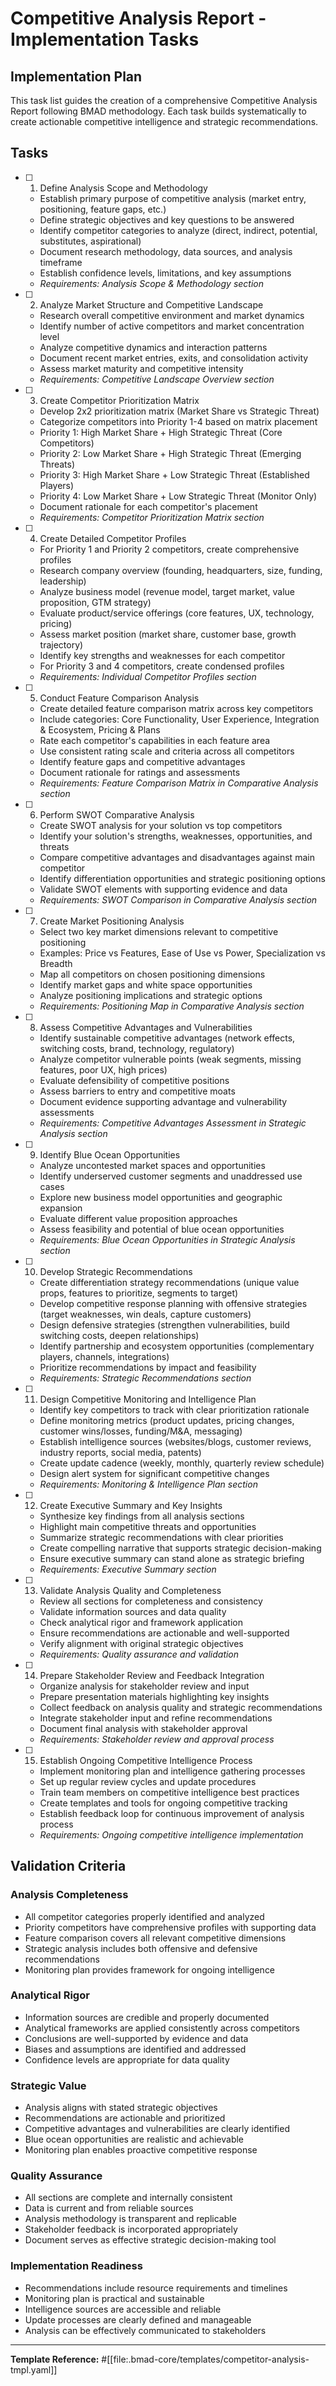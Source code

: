 # Competitive Analysis Report - Implementation Tasks

## Implementation Plan

This task list guides the creation of a comprehensive Competitive Analysis Report following BMAD methodology. Each task builds systematically to create actionable competitive intelligence and strategic recommendations.

## Tasks

- [ ] 1. Define Analysis Scope and Methodology
  - Establish primary purpose of competitive analysis (market entry, positioning, feature gaps, etc.)
  - Define strategic objectives and key questions to be answered
  - Identify competitor categories to analyze (direct, indirect, potential, substitutes, aspirational)
  - Document research methodology, data sources, and analysis timeframe
  - Establish confidence levels, limitations, and key assumptions
  - _Requirements: Analysis Scope & Methodology section_

- [ ] 2. Analyze Market Structure and Competitive Landscape
  - Research overall competitive environment and market dynamics
  - Identify number of active competitors and market concentration level
  - Analyze competitive dynamics and interaction patterns
  - Document recent market entries, exits, and consolidation activity
  - Assess market maturity and competitive intensity
  - _Requirements: Competitive Landscape Overview section_

- [ ] 3. Create Competitor Prioritization Matrix
  - Develop 2x2 prioritization matrix (Market Share vs Strategic Threat)
  - Categorize competitors into Priority 1-4 based on matrix placement
  - Priority 1: High Market Share + High Strategic Threat (Core Competitors)
  - Priority 2: Low Market Share + High Strategic Threat (Emerging Threats)
  - Priority 3: High Market Share + Low Strategic Threat (Established Players)
  - Priority 4: Low Market Share + Low Strategic Threat (Monitor Only)
  - Document rationale for each competitor's placement
  - _Requirements: Competitor Prioritization Matrix section_

- [ ] 4. Create Detailed Competitor Profiles
  - For Priority 1 and Priority 2 competitors, create comprehensive profiles
  - Research company overview (founding, headquarters, size, funding, leadership)
  - Analyze business model (revenue model, target market, value proposition, GTM strategy)
  - Evaluate product/service offerings (core features, UX, technology, pricing)
  - Assess market position (market share, customer base, growth trajectory)
  - Identify key strengths and weaknesses for each competitor
  - For Priority 3 and 4 competitors, create condensed profiles
  - _Requirements: Individual Competitor Profiles section_

- [ ] 5. Conduct Feature Comparison Analysis
  - Create detailed feature comparison matrix across key competitors
  - Include categories: Core Functionality, User Experience, Integration & Ecosystem, Pricing & Plans
  - Rate each competitor's capabilities in each feature area
  - Use consistent rating scale and criteria across all competitors
  - Identify feature gaps and competitive advantages
  - Document rationale for ratings and assessments
  - _Requirements: Feature Comparison Matrix in Comparative Analysis section_

- [ ] 6. Perform SWOT Comparative Analysis
  - Create SWOT analysis for your solution vs top competitors
  - Identify your solution's strengths, weaknesses, opportunities, and threats
  - Compare competitive advantages and disadvantages against main competitor
  - Identify differentiation opportunities and strategic positioning options
  - Validate SWOT elements with supporting evidence and data
  - _Requirements: SWOT Comparison in Comparative Analysis section_

- [ ] 7. Create Market Positioning Analysis
  - Select two key market dimensions relevant to competitive positioning
  - Examples: Price vs Features, Ease of Use vs Power, Specialization vs Breadth
  - Map all competitors on chosen positioning dimensions
  - Identify market gaps and white space opportunities
  - Analyze positioning implications and strategic options
  - _Requirements: Positioning Map in Comparative Analysis section_

- [ ] 8. Assess Competitive Advantages and Vulnerabilities
  - Identify sustainable competitive advantages (network effects, switching costs, brand, technology, regulatory)
  - Analyze competitor vulnerable points (weak segments, missing features, poor UX, high prices)
  - Evaluate defensibility of competitive positions
  - Assess barriers to entry and competitive moats
  - Document evidence supporting advantage and vulnerability assessments
  - _Requirements: Competitive Advantages Assessment in Strategic Analysis section_

- [ ] 9. Identify Blue Ocean Opportunities
  - Analyze uncontested market spaces and opportunities
  - Identify underserved customer segments and unaddressed use cases
  - Explore new business model opportunities and geographic expansion
  - Evaluate different value proposition approaches
  - Assess feasibility and potential of blue ocean opportunities
  - _Requirements: Blue Ocean Opportunities in Strategic Analysis section_

- [ ] 10. Develop Strategic Recommendations
  - Create differentiation strategy recommendations (unique value props, features to prioritize, segments to target)
  - Develop competitive response planning with offensive strategies (target weaknesses, win deals, capture customers)
  - Design defensive strategies (strengthen vulnerabilities, build switching costs, deepen relationships)
  - Identify partnership and ecosystem opportunities (complementary players, channels, integrations)
  - Prioritize recommendations by impact and feasibility
  - _Requirements: Strategic Recommendations section_

- [ ] 11. Design Competitive Monitoring and Intelligence Plan
  - Identify key competitors to track with clear prioritization rationale
  - Define monitoring metrics (product updates, pricing changes, customer wins/losses, funding/M&A, messaging)
  - Establish intelligence sources (websites/blogs, customer reviews, industry reports, social media, patents)
  - Create update cadence (weekly, monthly, quarterly review schedule)
  - Design alert system for significant competitive changes
  - _Requirements: Monitoring & Intelligence Plan section_

- [ ] 12. Create Executive Summary and Key Insights
  - Synthesize key findings from all analysis sections
  - Highlight main competitive threats and opportunities
  - Summarize strategic recommendations with clear priorities
  - Create compelling narrative that supports strategic decision-making
  - Ensure executive summary can stand alone as strategic briefing
  - _Requirements: Executive Summary section_

- [ ] 13. Validate Analysis Quality and Completeness
  - Review all sections for completeness and consistency
  - Validate information sources and data quality
  - Check analytical rigor and framework application
  - Ensure recommendations are actionable and well-supported
  - Verify alignment with original strategic objectives
  - _Requirements: Quality assurance and validation_

- [ ] 14. Prepare Stakeholder Review and Feedback Integration
  - Organize analysis for stakeholder review and input
  - Prepare presentation materials highlighting key insights
  - Collect feedback on analysis quality and strategic recommendations
  - Integrate stakeholder input and refine recommendations
  - Document final analysis with stakeholder approval
  - _Requirements: Stakeholder review and approval process_

- [ ] 15. Establish Ongoing Competitive Intelligence Process
  - Implement monitoring plan and intelligence gathering processes
  - Set up regular review cycles and update procedures
  - Train team members on competitive intelligence best practices
  - Create templates and tools for ongoing competitive tracking
  - Establish feedback loop for continuous improvement of analysis process
  - _Requirements: Ongoing competitive intelligence implementation_

## Validation Criteria

### Analysis Completeness
- All competitor categories properly identified and analyzed
- Priority competitors have comprehensive profiles with supporting data
- Feature comparison covers all relevant competitive dimensions
- Strategic analysis includes both offensive and defensive recommendations
- Monitoring plan provides framework for ongoing intelligence

### Analytical Rigor
- Information sources are credible and properly documented
- Analytical frameworks are applied consistently across competitors
- Conclusions are well-supported by evidence and data
- Biases and assumptions are identified and addressed
- Confidence levels are appropriate for data quality

### Strategic Value
- Analysis aligns with stated strategic objectives
- Recommendations are actionable and prioritized
- Competitive advantages and vulnerabilities are clearly identified
- Blue ocean opportunities are realistic and achievable
- Monitoring plan enables proactive competitive response

### Quality Assurance
- All sections are complete and internally consistent
- Data is current and from reliable sources
- Analysis methodology is transparent and replicable
- Stakeholder feedback is incorporated appropriately
- Document serves as effective strategic decision-making tool

### Implementation Readiness
- Recommendations include resource requirements and timelines
- Monitoring plan is practical and sustainable
- Intelligence sources are accessible and reliable
- Update processes are clearly defined and manageable
- Analysis can be effectively communicated to stakeholders

---

**Template Reference:**
#[[file:.bmad-core/templates/competitor-analysis-tmpl.yaml]]